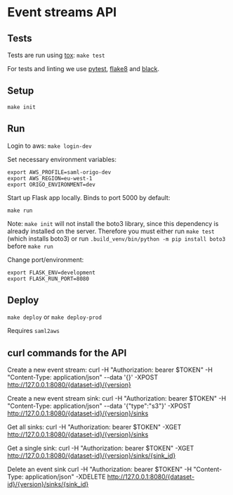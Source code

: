 Event streams API
=========================

## Tests

Tests are run using [tox](https://pypi.org/project/tox/): `make test`

For tests and linting we use [pytest](https://pypi.org/project/pytest/),
[flake8](https://pypi.org/project/flake8/) and
[black](https://pypi.org/project/black/).

## Setup

`make init`

## Run

Login to aws:
`make login-dev`

Set necessary environment variables:
```
export AWS_PROFILE=saml-origo-dev
export AWS_REGION=eu-west-1
export ORIGO_ENVIRONMENT=dev
```

Start up Flask app locally. Binds to port 5000 by default:
```
make run
```
Note: `make init` will not install the boto3 library, since this dependency is already installed on the server. 
Therefore you must either run `make test` (which installs boto3) or run `.build_venv/bin/python -m pip install boto3` before 
`make run`

Change port/environment:
```
export FLASK_ENV=development
export FLASK_RUN_PORT=8080
```


## Deploy

`make deploy` or `make deploy-prod`

Requires `saml2aws`

## curl commands for the API
Create a new event stream:
  curl -H "Authorization: bearer $TOKEN" -H "Content-Type: application/json" --data '{}' -XPOST http://127.0.0.1:8080/{dataset-id}/{version}

Create a new event stream sink:
    curl -H "Authorization: bearer $TOKEN" -H "Content-Type: application/json" --data '{"type":"s3"}' -XPOST http://127.0.0.1:8080/{dataset-id}/{version}/sinks

Get all sinks:
    curl -H "Authorization: bearer $TOKEN" -XGET http://127.0.0.1:8080/{dataset-id}/{version}/sinks

Get a single sink:
    curl -H "Authorization: bearer $TOKEN" -XGET http://127.0.0.1:8080/{dataset-id}/{version}/sinks/{sink_id}

Delete an event sink
    curl -H "Authorization: bearer $TOKEN" -H "Content-Type: application/json" -XDELETE http://127.0.0.1:8080/{dataset-id}/{version}/sinks/{sink_id}
